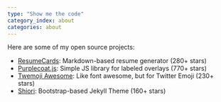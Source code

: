 ```yaml
---
type: "Show me the code"
category_index: about
categories: about
---
```


Here are some of my open source projects:

* <a href="http://ellekasai.github.io/resumecards/" target="_blank">ResumeCards</a>: Markdown-based resume generator (280+ stars)
* <a href="http://ellekasai.github.io/purplecoat.js/" target="_blank">Purplecoat.js</a>: Simple JS library for labeled overlays (770+ stars)
* <a href="http://ellekasai.github.io/twemoji-awesome/" target="_blank">Twemoji Awesome</a>: Like font awesome, but for Twitter Emoji (230+ stars)
* <a href="http://ellekasai.github.io/shiori" target="_blank">Shiori</a>: Bootstrap-based Jekyll Theme (160+ stars)
